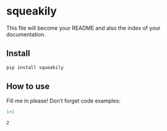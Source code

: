 squeakily
================

<!-- WARNING: THIS FILE WAS AUTOGENERATED! DO NOT EDIT! -->

This file will become your README and also the index of your
documentation.

## Install

``` sh
pip install squeakily
```

## How to use

Fill me in please! Don’t forget code examples:

``` python
1+1
```

    2
